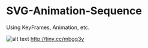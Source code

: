 # SVG-Animation-Sequence

Using KeyFrames, Animation, etc. 

![alt text](https://dash.readme.io/img/emojis/arrow-right-hook.png) http://tiny.cc/mbgq3y
